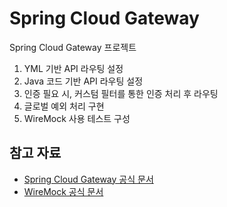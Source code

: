 # Spring Cloud Gateway

Spring Cloud Gateway 프로젝트

1. YML 기반 API 라우팅 설정
2. Java 코드 기반 API 라우팅 설정
3. 인증 필요 시, 커스텀 필터를 통한 인증 처리 후 라우팅
4. 글로벌 예외 처리 구현
5. WireMock 사용 테스트 구성

## 참고 자료
- [Spring Cloud Gateway 공식 문서](https://docs.spring.io/spring-cloud-gateway/reference/)
- [WireMock 공식 문서](https://wiremock.org/docs/)

